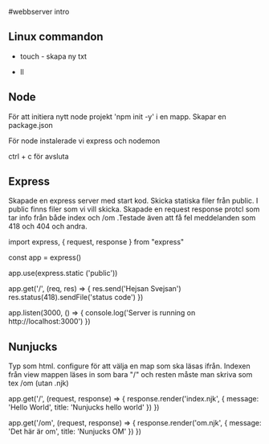 #webbserver intro

## Linux commandon

* touch - skapa ny txt

* ll

## Node

För att initiera nytt node projekt 'npm init -y' i en mapp.
Skapar en package.json

För node instalerade vi express och nodemon

ctrl + c för avsluta

## Express

Skapade en express server med start kod. Skicka statiska filer från public. I public finns filer som vi vill skicka. Skapade en request response protcl som tar info från både index och /om   .Testade även att få fel meddelanden som 418 och 404 och andra.


import express, { request, response } from "express"

const app = express()

app.use(express.static ('public'))  

app.get('/', (req, res) => {
    res.send('Hejsan Svejsan')
    res.status(418).sendFile('status code')
})


app.listen(3000, () => {
    console.log('Server is running on http://localhost:3000')
})

## Nunjucks

Typ som html. configure för att välja en map som ska läsas ifrån. Indexen från view mappen läses in som bara "/" och resten måste man skriva som tex /om (utan .njk)

app.get('/', (request, response) => {
    response.render('index.njk', {
        message: 'Hello World',
        title: 'Nunjucks hello world'
    })
})

app.get('/om', (request, response) => {
    response.render('om.njk', {
        message: 'Det här är om',
        title: 'Nunjucks OM'
    })
})